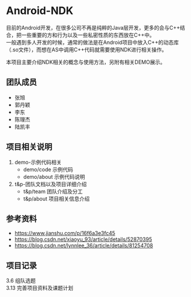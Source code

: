 # Android-NDK  
目前的Android开发，在很多公司不再是纯粹的Java层开发，更多的会与C++结合，把一些重要的方和行为以及一些私密性质的东西放在C++中。  
一般遇到多人开发的时候，通常的做法是在Android项目中放入C++的动态库（.so文件），而想在AS中调用C++代码就需要使用NDK进行相关操作。  
  
本项目主要介绍NDK相关的概念与使用方法，另附有相关DEMO展示。
## 团队成员
* 张旭
* 郭丹颖
* 李东
* 陈理杰
* 陆凯丰
## 项目相关说明
1. demo-示例代码相关  
    - demo/code 示例代码  
    - demo/about 示例代码说明  
2. t&p-团队文档以及项目详细介绍  
    - t&p/team 团队介绍及分工  
    - t&p/about 项目相关信息介绍  
## 参考资料
* <https://www.jianshu.com/p/16f6a3e3fc45>
* <https://blog.csdn.net/xiaoyu_93/article/details/52870395>
* <https://blog.csdn.net/lynnlee_36/article/details/81254708>
## 项目记录
3.6 组队选题  
3.13 完善项目资料及课题计划  
